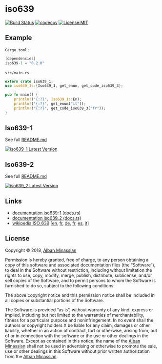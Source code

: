 # iso639 #

[![Build Status](https://travis-ci.org/AlbanMinassian/iso639.svg?branch=master)](https://travis-ci.org/AlbanMinassian/iso639)
[![codecov](https://codecov.io/gh/AlbanMinassian/iso639/branch/master/graph/badge.svg)](https://codecov.io/gh/AlbanMinassian/iso639)
[![License:MIT](https://img.shields.io/badge/License-MIT-yellow.svg)](https://opensource.org/licenses/MIT)


## Example

``Cargo.toml`` :

```rust
[dependencies]
iso639-1 = "0.2.0"
```

``src/main.rs`` :

```rust
extern crate iso639_1;
use iso639_1::{Iso639_1, get_enum, get_code_iso639_3};

pub fn main() {
    println!("{:?}", Iso639_1::En);
    println!("{:?}", get_enum("it"));
    println!("{:?}", get_code_iso639_3("fr"));
}
```
## Iso639-1 ##

See full [README.md](./iso639-1/README.md)

[![iso639-1 Latest Version](https://img.shields.io/crates/v/iso639-1.svg)](https://crates.io/crates/iso639-1)

## Iso639-2 ##

See full [README.md](./iso639-2/README.md)

[![iso639_2 Latest Version](https://img.shields.io/crates/v/iso639_2.svg)](https://crates.io/crates/iso639_2)



## Links ##

- [documentation iso639-1 (docs.rs)](https://docs.rs/iso639-1)
- [documentation iso639_2 (docs.rs)](https://docs.rs/iso639_2)
- [wikipedia ISO_639](https://en.wikipedia.org/wiki/ISO_639) [[en](https://en.wikipedia.org/wiki/ISO_639), [fr](https://fr.wikipedia.org/wiki/ISO_639), [de](https://de.wikipedia.org/wiki/ISO_639), [fr](https://fr.wikipedia.org/wiki/ISO_639), [es](https://es.wikipedia.org/wiki/ISO_639), [it](https://it.wikipedia.org/wiki/ISO_639)]

## License ##

Copyright © 2018, [Alban Minassian](https://github.com/AlbanMinassian)

Permission is hereby granted, free of charge, to any person obtaining a copy of this software and associated documentation files (the “Software”), to deal in the Software without restriction, including without limitation the rights to use, copy, modify, merge, publish, distribute, sublicense, and/or sell copies of the Software, and to permit persons to whom the Software is furnished to do so, subject to the following conditions:

The above copyright notice and this permission notice shall be included in all copies or substantial portions of the Software.

The Software is provided “as is”, without warranty of any kind, express or implied, including but not limited to the warranties of merchantability, fitness for a particular purpose and noninfringement. In no event shall the authors or copyright holders X be liable for any claim, damages or other liability, whether in an action of contract, tort or otherwise, arising from, out of or in connection with the software or the use or other dealings in the Software.
Except as contained in this notice, the name of the [Alban Minassian](https://github.com/AlbanMinassian) shall not be used in advertising or otherwise to promote the sale, use or other dealings in this Software without prior written authorization from the [Alban Minassian](https://github.com/AlbanMinassian).
